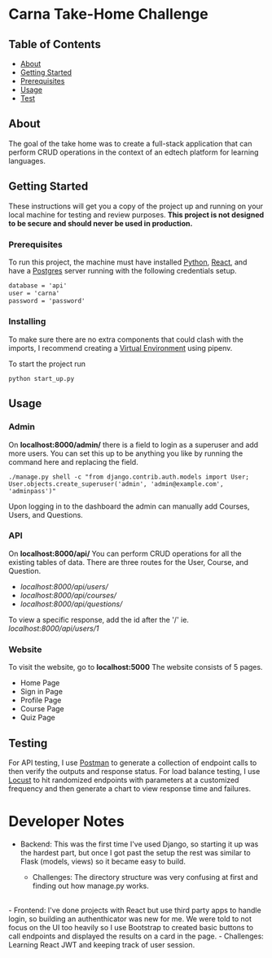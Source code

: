 # Carna Take-Home Challenge
## Table of Contents

- [About](#about)
- [Getting Started](#getting_started)
- [Prerequisites](#prerequisties)
- [Usage](#usage)
- [Test](#test)
## About <a name = "about"></a>

The goal of the take home was to create a full-stack application that can perform CRUD operations in the context of an edtech platform for learning languages.

## Getting Started <a name = "getting_started"></a>

These instructions will get you a copy of the project up and running on your local machine for testing and review purposes. **This project is not designed to be secure and should never be used in production.**

### Prerequisites

To run this project, the machine must have installed [Python](), [React](), and have a [Postgres]() server running with the following credentials setup.

```txt
database = 'api'
user = 'carna'
password = 'password'
```

### Installing

To make sure there are no extra components that could clash with the imports, I recommend creating a [Virtual Environment]() using pipenv.

To start the project run

```python start_up.py```

## Usage <a name = "usage"></a>

### Admin
On **localhost:8000/admin/** there is a field to login as a superuser and add more users.
You can set this up to be anything you like by running the command here and replacing the field.

```./manage.py shell -c "from django.contrib.auth.models import User; User.objects.create_superuser('admin', 'admin@example.com', 'adminpass')"```

Upon logging in to the dashboard the admin can manually add Courses, Users, and Questions.
### API
On **localhost:8000/api/**
You can perform CRUD operations for all the existing tables of data. There are three routes for the User, Course, and Question.

- *localhost:8000/api/users/*
- *localhost:8000/api/courses/*
- *localhost:8000/api/questions/*

To view a specific response, add the id after the '/'
ie. *localhost:8000/api/users/1*

### Website 
To visit the website, go to **localhost:5000**
The website consists of 5 pages.
- Home Page
- Sign in Page
- Profile Page
- Course Page
- Quiz Page

## Testing <a name = "test"></a>

For API testing, I use [Postman]() to generate a collection of endpoint calls to then verify the outputs and response status. For load balance testing, I use [Locust]() to hit randomized endpoints with parameters at a customized frequency and then generate a chart to view response time and failures.


# Developer Notes
- Backend: This was the first time I've used Django, so starting it up was the hardest part, but once I got past the setup the rest was similar to Flask (models, views) so it became easy to build. 

    - Challenges: The directory structure was very confusing at first and finding out how manage.py works.
<br>
- Frontend: I've done projects with React but use third party apps to handle login, so building an authenthicator was new for me. We were told to not focus on the UI too heavily so I use Bootstrap to created basic buttons to call endpoints and displayed the results on a card in the page.
    - Challenges: Learning React JWT and keeping track of user session.
